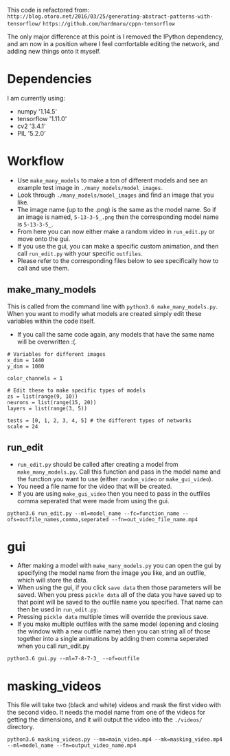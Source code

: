 This code is refactored from:
`http://blog.otoro.net/2016/03/25/generating-abstract-patterns-with-tensorflow/`
`https://github.com/hardmaru/cppn-tensorflow`

The only major difference at this point is I removed the IPython dependency, and am now in a position where I feel comfortable editing the network, and adding new things onto it myself.

# Dependencies
I am currently using:
* numpy '1.14.5'
* tensorflow '1.11.0'
* cv2 '3.4.1'
* PIL '5.2.0'

# Workflow

* Use `make_many_models` to make a ton of different models and see an example test image in `./many_models/model_images`.
* Look through `./many_models/model_images` and find an image that you like.
* The image name (up to the .png) is the same as the model name. So if an image is named, `5-13-3-5_.png` then the corresponding model name is `5-13-3-5_`.
* From here you can now either make a random video in `run_edit.py` or move onto the gui.
* If you use the gui, you can make a specific custom animation, and then call `run_edit.py` with your specific `outfiles`.
* Please refer to the corresponding files below to see specifically how to call and use them.

## make_many_models
This is called from the command line with `python3.6 make_many_models.py`. When you want to modify what models are created simply edit these variables within the code itself.
* If you call the same code again, any models that have the same name will be overwritten :(.
```
# Variables for different images
x_dim = 1440
y_dim = 1080

color_channels = 1

# Edit these to make specific types of models
zs = list(range(9, 10))
neurons = list(range(15, 20))
layers = list(range(3, 5))

tests = [0, 1, 2, 3, 4, 5] # the different types of networks
scale = 24
```

## run_edit
* `run_edit.py` should be called after creating a model from `make_many_models.py`. Call this function and pass in the model name and the function you want to use (either `random_video` or `make_gui_video`).
* You need a file name for the video that will be created.
* If you are using `make_gui_video` then you need to pass in the outfiles comma seperated that were made from using the gui.
```
python3.6 run_edit.py --ml=model_name --fc=function_name --ofs=outfile_names,comma,seperated --fn=out_video_file_name.mp4
```

# gui
* After making a model with `make_many_models.py` you can open the gui by specifying the model name from the image you like, and an outfile, which will store the data.
* When using the gui, if you click `save data` then those parameters will be saved. When you press `pickle data` all of the data you have saved up to that point will be saved to the outfile name you specified. That name can then be used in `run_edit.py`.
* Pressing `pickle data` multiple times will override the previous save.
* If you make multiple outfiles with the same model (opening and closing the window with a new outfile name) then you can string all of those together into a single animations by adding them comma seperated when you call run_edit.py
```
python3.6 gui.py --ml=7-8-7-3_ --of=outfile
```

# masking_videos
This file will take two (black and white) videos and mask the first video with the second video. It needs the model name from one of the videos for getting the dimensions, and it will output the video into the `./videos/` directory.
```
python3.6 masking_videos.py --mn=main_video.mp4 --mk=masking_video.mp4 --ml=model_name --fn=output_video_name.mp4
```

